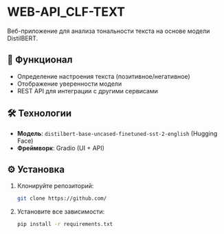 # WEB-API_CLF-TEXT

Веб-приложение для анализа тональности текста на основе модели DistilBERT.

## 📌 Функционал
- Определение настроения текста (позитивное/негативное)
- Отображение уверенности модели
- REST API для интеграции с другими сервисами

## 🛠 Технологии
- **Модель**: `distilbert-base-uncased-finetuned-sst-2-english` (Hugging Face)
- **Фреймворк**: Gradio (UI + API)

## ⚙️ Установка
1. Клонируйте репозиторий:
   ```bash
   git clone https://github.com/
2. Установите все зависимости:
   ```bash
   pip install -r requirements.txt
